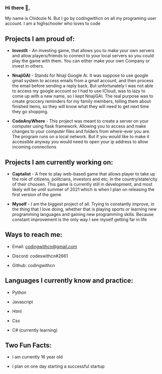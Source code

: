 ### Hi there 👋, 
  My name is Chidozie N. But I go by codingwithcn on all my programing user account. I am a highschooler who loves to code
  
  __Projects I am proud of__:
  -
  - __InvestIt__ - An investing game, that allows you to make your own servers and allow players/friends to connect to your local servers so you could play the game with them. You can either make your own Company or invest in others.


  - __NnajiGAI__ - Stands for Nnaji Google Ai. It was suppose to use google gmail system to access emails from a gmail account, and then process the email before sending a reply back. But unfortunately I was not able to access my google account so I had to use ICloud, was to lazy to come up with a new name, so I kept NnajiGAI. The real purpose was to create groccery reminders for my family members, telling them about finished items, so they will know what they will need to get next time they go shopping.


  - __CodeAnyWhere__ - This project was meant to create a server on your computer using flask framework. Allowing you to access and make changes to your computer files and folders from where-ever you are. The program runs on a local network. But if you would like to make it accessible anyway you would need to open your ip address to allow incoming connections
  
  __Projects I am currently working on__:
  -
  - __Captalist__ - A free to play web-based game that allows player to take up the role of citizens, politcians, investors and etc; in the country/state/city of their choosen. This game is currently still in development, and most likely will be until summer of 2021 which is when I plan on releasing the first version of the game


  - __Myself__ - I am the biggest project of all. Trying to constantly improve, in the thing that I love doing, whether that is playing sports or learning new programming languages and gaining new programming skills. Because constant improvement is the only way I see myself getting far in life

  __Ways to reach me__:
  -
  - Email: codingwithcn@gmail.com

  - Discord: codeswithcn#2661

  - Github: codingwithcn
 
 __Languages I currently know and practice__:
 -
 - Python

 - Javascript

 - Html

 - Css

 - C# (currently learning)

__Two Fun Facts__:
-
- I am currently 16 year old

- I plan on one day starting a successful startup
<!--
**codingwithcn/codingwithcn** is a ✨ _special_ ✨ repository because its `README.md` (this file) appears on your GitHub profile.

Here are some ideas to get you started:

- 🔭 I’m currently working on ...
- 🌱 I’m currently learning ...
- 👯 I’m looking to collaborate on ...
- 🤔 I’m looking for help with ...
- 💬 Ask me about ...
- 📫 How to reach me: ...
- 😄 Pronouns: ...
- ⚡ Fun fact: ...
-->
